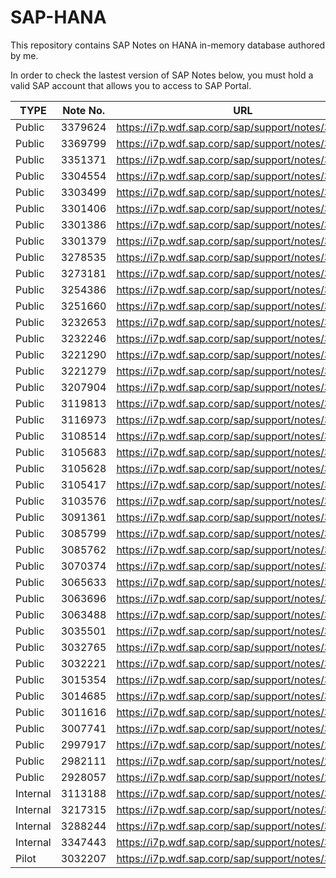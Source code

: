 # SAP-HANA
This repository contains SAP Notes on HANA in-memory database authored by me.   

In order to check the lastest version of SAP Notes below, you must hold a valid SAP account that allows you to access to SAP Portal. 

| TYPE |Note No. | URL |
| -----|---------|-----|
|Public|3379624|https://i7p.wdf.sap.corp/sap/support/notes/3379624| 
|Public|3369799|https://i7p.wdf.sap.corp/sap/support/notes/3369799|
|Public|3351371|https://i7p.wdf.sap.corp/sap/support/notes/3351371|
|Public|3304554|https://i7p.wdf.sap.corp/sap/support/notes/3304554|
|Public|3303499|https://i7p.wdf.sap.corp/sap/support/notes/3303499|
|Public|3301406|https://i7p.wdf.sap.corp/sap/support/notes/3301406|
|Public|3301386|https://i7p.wdf.sap.corp/sap/support/notes/3301386|
|Public|3301379|https://i7p.wdf.sap.corp/sap/support/notes/3301379|
|Public|3278535|https://i7p.wdf.sap.corp/sap/support/notes/3278535|
|Public|3273181|https://i7p.wdf.sap.corp/sap/support/notes/3273181|
|Public|3254386|https://i7p.wdf.sap.corp/sap/support/notes/3254386|
|Public|3251660|https://i7p.wdf.sap.corp/sap/support/notes/3251660|
|Public|3232653|https://i7p.wdf.sap.corp/sap/support/notes/3232653|
|Public|3232246|https://i7p.wdf.sap.corp/sap/support/notes/3232246|
|Public|3221290|https://i7p.wdf.sap.corp/sap/support/notes/3221290|
|Public|3221279|https://i7p.wdf.sap.corp/sap/support/notes/3221279|
|Public|3207904|https://i7p.wdf.sap.corp/sap/support/notes/3207904|
|Public|3119813|https://i7p.wdf.sap.corp/sap/support/notes/3119813|
|Public|3116973|https://i7p.wdf.sap.corp/sap/support/notes/3116973|
|Public|3108514|https://i7p.wdf.sap.corp/sap/support/notes/3108514|
|Public|3105683|https://i7p.wdf.sap.corp/sap/support/notes/3105683|
|Public|3105628|https://i7p.wdf.sap.corp/sap/support/notes/3105628|
|Public|3105417|https://i7p.wdf.sap.corp/sap/support/notes/3105417|
|Public|3103576|https://i7p.wdf.sap.corp/sap/support/notes/3103576|
|Public|3091361|https://i7p.wdf.sap.corp/sap/support/notes/3091361|
|Public|3085799|https://i7p.wdf.sap.corp/sap/support/notes/3085799|
|Public|3085762|https://i7p.wdf.sap.corp/sap/support/notes/3085762|
|Public|3070374|https://i7p.wdf.sap.corp/sap/support/notes/3070374|
|Public|3065633|https://i7p.wdf.sap.corp/sap/support/notes/3065633|
|Public|3063696|https://i7p.wdf.sap.corp/sap/support/notes/3063696|
|Public|3063488|https://i7p.wdf.sap.corp/sap/support/notes/3063488|
|Public|3035501|https://i7p.wdf.sap.corp/sap/support/notes/3035501|
|Public|3032765|https://i7p.wdf.sap.corp/sap/support/notes/3032765|
|Public|3032221|https://i7p.wdf.sap.corp/sap/support/notes/3032221|
|Public|3015354|https://i7p.wdf.sap.corp/sap/support/notes/3015354|
|Public|3014685|https://i7p.wdf.sap.corp/sap/support/notes/3014685|
|Public|3011616|https://i7p.wdf.sap.corp/sap/support/notes/3011616|
|Public|3007741|https://i7p.wdf.sap.corp/sap/support/notes/3007741|
|Public|2997917|https://i7p.wdf.sap.corp/sap/support/notes/2997917|
|Public|2982111|https://i7p.wdf.sap.corp/sap/support/notes/2982111|
|Public|2928057|https://i7p.wdf.sap.corp/sap/support/notes/2928057|
|Internal|3113188|https://i7p.wdf.sap.corp/sap/support/notes/3113188|
|Internal|3217315|https://i7p.wdf.sap.corp/sap/support/notes/3217315|
|Internal|3288244|https://i7p.wdf.sap.corp/sap/support/notes/3288244|
|Internal|3347443|https://i7p.wdf.sap.corp/sap/support/notes/3347443|
|Pilot|3032207|https://i7p.wdf.sap.corp/sap/support/notes/3032207|
